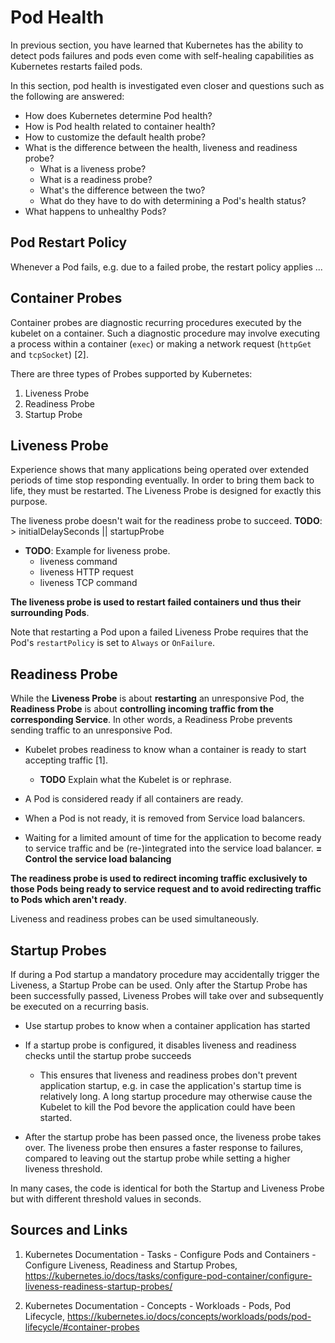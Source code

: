 # Pod Health

In previous section, you have learned that Kubernetes has the ability to detect pods failures and pods even come with self-healing capabilities as Kubernetes restarts failed pods.

In this section, pod health is investigated even closer and questions such as the following are answered:

* How does Kubernetes determine Pod health?
* How is Pod health related to container health?
* How to customize the default health probe?
* What is the difference between the health, liveness and readiness probe?
    * What is a liveness probe?
    * What is a readiness probe?
    * What's the difference between the two?
    * What do they have to do with determining a Pod's health status?
* What happens to unhealthy Pods?

## Pod Restart Policy



Whenever a Pod fails, e.g. due to a failed probe, the restart policy applies ...

## Container Probes

Container probes are diagnostic recurring procedures executed by the kubelet on a container. Such a diagnostic procedure may involve executing a process within a container (`exec`) or making a network request (`httpGet` and `tcpSocket`) [2].

There are three types of Probes supported by Kubernetes:

1. Liveness Probe
2. Readiness Probe
3. Startup Probe

## Liveness Probe

Experience shows that many applications being operated over extended periods of time stop responding eventually. In order to bring them back to life, they must be restarted. The Liveness Probe is designed for exactly this purpose.

The liveness probe doesn't wait for the readiness probe to succeed. **TODO**: > initialDelaySeconds || startupProbe

* **TODO**: Example for liveness probe.
    * liveness command
    * liveness HTTP request
    * liveness TCP command

**The liveness probe is used to restart failed containers und thus their surrounding Pods**.

Note that restarting a Pod upon a failed Liveness Probe requires that the Pod's `restartPolicy` is set to `Always` or `OnFailure`.

## Readiness Probe

While the **Liveness Probe** is about **restarting** an unresponsive Pod, the **Readiness Probe** is about **controlling incoming traffic from the corresponding Service**. In other words, a Readiness Probe prevents sending traffic to an unresponsive Pod.

* Kubelet probes readiness to know whan a container is ready to start accepting traffic [1].
    * **TODO** Explain what the Kubelet is or rephrase.
* A Pod is considered ready if all containers are ready.
* When a Pod is not ready, it is removed from Service load balancers.

* Waiting for a limited amount of time for the application to become ready to service traffic and be (re-)integrated into the service load balancer. 
**= Control the service load balancing**

**The readiness probe is used to redirect incoming traffic exclusively to those Pods being ready to service request and to avoid redirecting traffic to Pods which aren't ready**.

Liveness and readiness probes can be used simultaneously.

## Startup Probes

If during a Pod startup a mandatory procedure may accidentally trigger the Liveness, a Startup Probe can be used. Only after the Startup Probe has been successfully passed, Liveness Probes will take over and subsequently be executed on a recurring basis.


* Use startup probes to know when a container application has started
* If a startup probe is configured, it disables liveness and readiness checks until the startup probe succeeds
    * This ensures that liveness and readiness probes don't prevent  application startup, e.g. in case the application's startup time is relatively long. A long startup procedure may otherwise cause the Kubelet to kill the Pod bevore the application could have been started.

* After the startup probe has been passed once, the liveness probe takes over. The liveness probe then ensures a faster response to failures, compared to leaving out the startup probe while setting a higher liveness threshold.

In many cases, the code is identical for both the Startup and Liveness Probe but with different threshold values in seconds.

## Sources and Links

1. Kubernetes Documentation - Tasks - Configure Pods and Containers - Configure Liveness, Readiness and Startup Probes, https://kubernetes.io/docs/tasks/configure-pod-container/configure-liveness-readiness-startup-probes/

2. Kubernetes Documentation - Concepts - Workloads - Pods,
Pod Lifecycle, https://kubernetes.io/docs/concepts/workloads/pods/pod-lifecycle/#container-probes